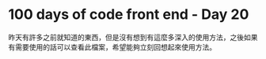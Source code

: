# 100 days of code front end - Day 20

昨天有許多之前就知道的東西，但是沒有想到有這麼多深入的使用方法，之後如果有需要使用的話可以查看此檔案，希望能夠立刻回想起來使用方法。
